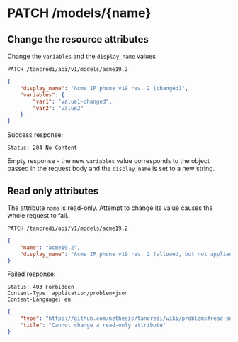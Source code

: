 # PATCH /models/{name}

## Change the resource attributes

Change the `variables` and the `display_name` values

    PATCH /tancredi/api/v1/models/acme19.2

```json
{
    "display_name": "Acme IP phone v19 rev. 2 (changed)",
    "variables": {
        "var1": "value1-changed",
        "var2": "value2"
    }
}
```

Success response:

    Status: 204 No Content

Empty response - the new `variables` value corresponds to the object passed in
the request body and the `display_name` is set to a new string.

## Read only attributes

The attribute `name` is read-only. Attempt to change its value causes the whole
request to fail.

    PATCH /tancredi/api/v1/models/acme19.2

```json
{
    "name": "acme19.2",
    "display_name": "Acme IP phone v19 rev. 2 (allowed, but not applied)"
}
```

Failed response:

    Status: 403 Forbidden
    Content-Type: application/problem+json
    Content-Language: en

```json
{
    "type": "https://github.com/nethesis/tancredi/wiki/problems#read-only-attribute",
    "title": "Cannot change a read-only attribute"
}
```